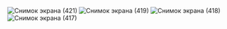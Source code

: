 ![Снимок экрана (421)](https://github.com/zhanelaldan/Android-Development/assets/123242415/a11d48e1-4abc-441c-ba9a-ede71834d8bd)
![Снимок экрана (419)](https://github.com/zhanelaldan/Android-Development/assets/123242415/86877bda-5cb6-491a-8fdb-0ff9ea77c55f)
![Снимок экрана (418)](https://github.com/zhanelaldan/Android-Development/assets/123242415/a1815292-d3dd-476b-aa82-94d7af4ccd9e)
![Снимок экрана (417)](https://github.com/zhanelaldan/Android-Development/assets/123242415/3f226f7d-070a-48d3-9b0d-70de5bff6673)
